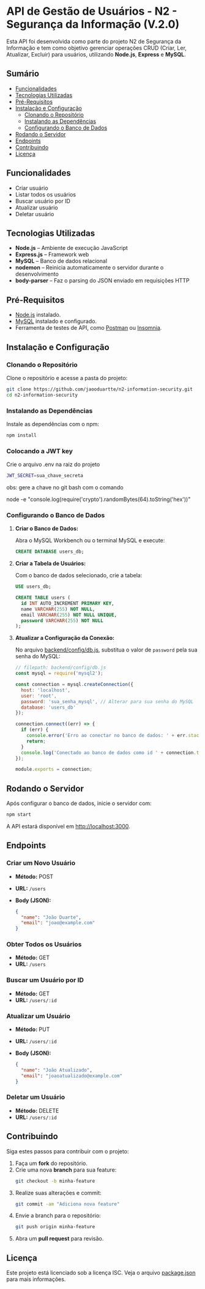 # API de Gestão de Usuários - N2 - Segurança da Informação (V.2.0)

Esta API foi desenvolvida como parte do projeto N2 de Segurança da Informação e tem como objetivo gerenciar operações CRUD (Criar, Ler, Atualizar, Excluir) para usuários, utilizando **Node.js**, **Express** e **MySQL**.

## Sumário

- [Funcionalidades](#funcionalidades)
- [Tecnologias Utilizadas](#tecnologias-utilizadas)
- [Pré-Requisitos](#pré-requisitos)
- [Instalação e Configuração](#instalação-e-configuração)
  - [Clonando o Repositório](#clonando-o-repositório)
  - [Instalando as Dependências](#instalando-as-dependências)
  - [Configurando o Banco de Dados](#configurando-o-banco-de-dados)
- [Rodando o Servidor](#rodando-o-servidor)
- [Endpoints](#endpoints)
- [Contribuindo](#contribuindo)
- [Licença](#licença)

## Funcionalidades

- Criar usuário
- Listar todos os usuários
- Buscar usuário por ID
- Atualizar usuário
- Deletar usuário

## Tecnologias Utilizadas

- **Node.js** – Ambiente de execução JavaScript
- **Express.js** – Framework web
- **MySQL** – Banco de dados relacional
- **nodemon** – Reinicia automaticamente o servidor durante o desenvolvimento
- **body-parser** – Faz o parsing do JSON enviado em requisições HTTP

## Pré-Requisitos

- [Node.js](https://nodejs.org/) instalado.
- [MySQL](https://www.mysql.com/) instalado e configurado.
- Ferramenta de testes de API, como [Postman](https://www.postman.com/) ou [Insomnia](https://insomnia.rest/).

## Instalação e Configuração

### Clonando o Repositório

Clone o repositório e acesse a pasta do projeto:

```bash
git clone https://github.com/jaooduartte/n2-information-security.git
cd n2-information-security
```

### Instalando as Dependências

Instale as dependências com o npm:

```bash
npm install
```

### Colocando a JWT key

Crie o arquivo .env na raiz do projeto

```bash
JWT_SECRET=sua_chave_secreta
```
obs: gere a chave no git bash com o comando

node -e "console.log(require('crypto').randomBytes(64).toString('hex'))"

### Configurando o Banco de Dados

1. **Criar o Banco de Dados:**

   Abra o MySQL Workbench ou o terminal MySQL e execute:

   ```sql
   CREATE DATABASE users_db;
   ```

2. **Criar a Tabela de Usuários:**

   Com o banco de dados selecionado, crie a tabela:

   ```sql
   USE users_db;

   CREATE TABLE users (
     id INT AUTO_INCREMENT PRIMARY KEY,
     name VARCHAR(255) NOT NULL,
     email VARCHAR(255) NOT NULL UNIQUE,
     password VARCHAR(255) NOT NULL
   );
   ```

3. **Atualizar a Configuração da Conexão:**

   No arquivo [backend/config/db.js](backend/config/db.js), substitua o valor de `password` pela sua senha do MySQL:

   ```javascript
   // filepath: backend/config/db.js
   const mysql = require('mysql2');

   const connection = mysql.createConnection({
     host: 'localhost',
     user: 'root',
     password: 'sua_senha_mysql', // Alterar para sua senha do MySQL
     database: 'users_db'
   });

   connection.connect((err) => {
     if (err) {
       console.error('Erro ao conectar no banco de dados: ' + err.stack);
       return;
     }
     console.log('Conectado ao banco de dados como id ' + connection.threadId);
   });

   module.exports = connection;
   ```

## Rodando o Servidor

Após configurar o banco de dados, inicie o servidor com:

```bash
npm start
```

A API estará disponível em [http://localhost:3000](http://localhost:3000).

## Endpoints

### Criar um Novo Usuário

- **Método:** POST
- **URL:** `/users`
- **Body (JSON):**

  ```json
  {
    "name": "João Duarte",
    "email": "joao@example.com"
  }
  ```

### Obter Todos os Usuários

- **Método:** GET
- **URL:** `/users`

### Buscar um Usuário por ID

- **Método:** GET
- **URL:** `/users/:id`

### Atualizar um Usuário

- **Método:** PUT
- **URL:** `/users/:id`
- **Body (JSON):**

  ```json
  {
    "name": "João Atualizado",
    "email": "joaoatualizado@example.com"
  }
  ```

### Deletar um Usuário

- **Método:** DELETE
- **URL:** `/users/:id`

## Contribuindo

Siga estes passos para contribuir com o projeto:

1. Faça um **fork** do repositório.
2. Crie uma nova **branch** para sua feature:
   ```bash
   git checkout -b minha-feature
   ```
3. Realize suas alterações e commit:
   ```bash
   git commit -am "Adiciona nova feature"
   ```
4. Envie a branch para o repositório:
   ```bash
   git push origin minha-feature
   ```
5. Abra um **pull request** para revisão.

## Licença

Este projeto está licenciado sob a licença ISC. Veja o arquivo [package.json](package.json) para mais informações.
